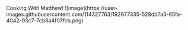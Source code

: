 <html>
 <head> Cooking With Matthew!
 </head>
 ![image](https://user-images.githubusercontent.com/114327763/192677335-528db7a3-65fa-4042-93c7-7cb8a4f07fcb.png)
